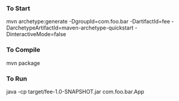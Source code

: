 ### To Start

mvn archetype:generate -DgroupId=com.foo.bar -DartifactId=fee 
-DarchetypeArtifactId=maven-archetype-quickstart -DinteractiveMode=false

### To Compile

mvn package

### To Run

java -cp target/fee-1.0-SNAPSHOT.jar com.foo.bar.App


